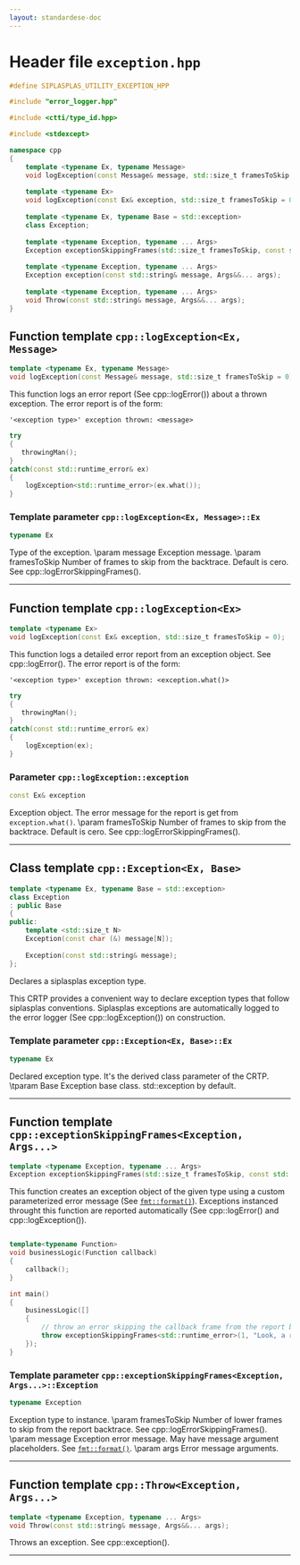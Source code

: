 ```yaml
---
layout: standardese-doc
---
```


# Header file `exception.hpp`

``` cpp
#define SIPLASPLAS_UTILITY_EXCEPTION_HPP 

#include "error_logger.hpp"

#include <ctti/type_id.hpp>

#include <stdexcept>

namespace cpp
{
    template <typename Ex, typename Message>
    void logException(const Message& message, std::size_t framesToSkip = 0);
    
    template <typename Ex>
    void logException(const Ex& exception, std::size_t framesToSkip = 0);
    
    template <typename Ex, typename Base = std::exception>
    class Exception;
    
    template <typename Exception, typename ... Args>
    Exception exceptionSkippingFrames(std::size_t framesToSkip, const std::string& message, Args&&... args);
    
    template <typename Exception, typename ... Args>
    Exception exception(const std::string& message, Args&&... args);
    
    template <typename Exception, typename ... Args>
    void Throw(const std::string& message, Args&&... args);
}
```

## Function template `cpp::logException<Ex, Message>`<a id="cpp::logException<Ex, Message>"></a>

``` cpp
template <typename Ex, typename Message>
void logException(const Message& message, std::size_t framesToSkip = 0);
```

This function logs an error report (See cpp::logError()) about a thrown exception. The error report is of the form:

    '<exception type>' exception thrown: <message>

``` cpp
try
{
   throwingMan();
}
catch(const std::runtime_error& ex)
{
    logException<std::runtime_error>(ex.what());
}
```

### Template parameter `cpp::logException<Ex, Message>::Ex`<a id="cpp::logException<Ex, Message>::Ex"></a>

``` cpp
typename Ex
```

Type of the exception. \\param message Exception message. \\param framesToSkip Number of frames to skip from the backtrace. Default is cero. See cpp::logErrorSkippingFrames().

-----

## Function template `cpp::logException<Ex>`<a id="cpp::logException<Ex>"></a>

``` cpp
template <typename Ex>
void logException(const Ex& exception, std::size_t framesToSkip = 0);
```

This function logs a detailed error report from an exception object. See cpp::logError(). The error report is of the form:

    '<exception type>' exception thrown: <exception.what()>

``` cpp
try
{
   throwingMan();
}
catch(const std::runtime_error& ex)
{
    logException(ex);
}
```

### Parameter `cpp::logException::exception`<a id="cpp::logException::exception"></a>

``` cpp
const Ex& exception
```

Exception object. The error message for the report is get from `exception.what()`. \\param framesToSkip Number of frames to skip from the backtrace. Default is cero. See cpp::logErrorSkippingFrames().

-----

## Class template `cpp::Exception<Ex, Base>`<a id="cpp::Exception<Ex, Base>"></a>

``` cpp
template <typename Ex, typename Base = std::exception>
class Exception
: public Base
{
public:
    template <std::size_t N>
    Exception(const char (&) message[N]);
    
    Exception(const std::string& message);
};
```

Declares a siplasplas exception type.

This CRTP provides a convenient way to declare exception types that follow siplasplas conventions. Siplasplas exceptions are automatically logged to the error logger (See cpp::logException()) on construction.

### Template parameter `cpp::Exception<Ex, Base>::Ex`<a id="cpp::Exception<Ex, Base>::Ex"></a>

``` cpp
typename Ex
```

Declared exception type. It's the derived class parameter of the CRTP. \\tparam Base Exception base class. std::exception by default.

-----

## Function template `cpp::exceptionSkippingFrames<Exception, Args...>`<a id="cpp::exceptionSkippingFrames<Exception, Args...>"></a>

``` cpp
template <typename Exception, typename ... Args>
Exception exceptionSkippingFrames(std::size_t framesToSkip, const std::string& message, Args&&... args);
```

This function creates an exception object of the given type using a custom parameterized error message (See [`fmt::format()`](http://fmtlib.net/latest/api.html#_CPPv2N3fmt6formatE10CStringRef7ArgList)). Exceptions instanced throught this function are reported automatically (See cpp::logError() and cpp::logException()).

``` cpp

template<typename Function>
void businessLogic(Function callback)
{
    callback();
}

int main()
{
    businessLogic([]
    {
        // throw an error skipping the callback frame from the report backtrace:
        throw exceptionSkippingFrames<std::runtime_error>(1, "Look, a runtime error!");
    });
}
```

### Template parameter `cpp::exceptionSkippingFrames<Exception, Args...>::Exception`<a id="cpp::exceptionSkippingFrames<Exception, Args...>::Exception"></a>

``` cpp
typename Exception
```

Exception type to instance. \\param framesToSkip Number of lower frames to skip from the report backtrace. See cpp::logErrorSkippingFrames(). \\param message Exception error message. May have message argument placeholders. See [`fmt::format()`](http://fmtlib.net/latest/api.html#_CPPv2N3fmt6formatE10CStringRef7ArgList). \\param args Error message arguments.

-----

## Function template `cpp::Throw<Exception, Args...>`<a id="cpp::Throw<Exception, Args...>"></a>

``` cpp
template <typename Exception, typename ... Args>
void Throw(const std::string& message, Args&&... args);
```

Throws an exception. See cpp::exception().

-----
